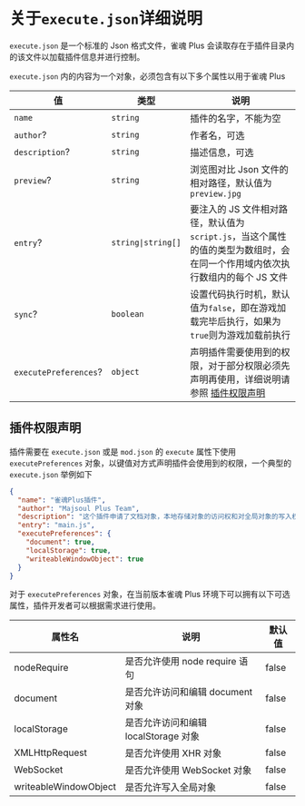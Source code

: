 # 关于`execute.json`详细说明

`execute.json` 是一个标准的 Json 格式文件，雀魂 Plus 会读取存在于插件目录内的该文件以加载插件信息并进行控制。

`execute.json` 内的内容为一个对象，必须包含有以下多个属性以用于雀魂 Plus

| 值                    | 类型               | 说明                                                                                                                        |
| --------------------- | ------------------ | --------------------------------------------------------------------------------------------------------------------------- |
| `name`                | `string`           | 插件的名字，不能为空                                                                                                        |
| `author`?             | `string`           | 作者名，可选                                                                                                                |
| `description`?        | `string`           | 描述信息，可选                                                                                                              |
| `preview`?            | `string`           | 浏览图对比 Json 文件的相对路径，默认值为`preview.jpg`                                                                       |
| `entry`?              | `string\|string[]` | 要注入的 JS 文件相对路径，默认值为`script.js`，当这个属性的值的类型为数组时，会在同一个作用域内依次执行数组内的每个 JS 文件 |
| `sync`?               | `boolean`          | 设置代码执行时机，默认值为`false`，即在游戏加载完毕后执行，如果为`true`则为游戏加载前执行                                   |
| `executePreferences`? | `object`           | 声明插件需要使用到的权限，对于部分权限必须先声明再使用，详细说明请参照 [插件权限声明](#插件权限声明)                         |

## 插件权限声明

插件需要在 `execute.json` 或是 `mod.json` 的 `execute` 属性下使用 `executePreferences` 对象，以键值对方式声明插件会使用到的权限，一个典型的 `execute.json` 举例如下

```json
{
  "name": "雀魂Plus插件",
  "author": "Majsoul Plus Team",
  "description": "这个插件申请了文档对象，本地存储对象的访问权和对全局对象的写入权",
  "entry": "main.js",
  "executePreferences": {
    "document": true,
    "localStorage": true,
    "writeableWindowObject": true
  }
}
```

对于 `executePreferences` 对象，在当前版本雀魂 Plus 环境下可以拥有以下可选属性，插件开发者可以根据需求进行使用。

| 属性名                | 说明                                 | 默认值 |
| --------------------- | ------------------------------------ | ------ |
| nodeRequire           | 是否允许使用 node require 语句       | false  |
| document              | 是否允许访问和编辑 document 对象     | false  |
| localStorage          | 是否允许访问和编辑 localStorage 对象 | false  |
| XMLHttpRequest        | 是否允许使用 XHR 对象                | false  |
| WebSocket             | 是否允许使用 WebSocket 对象          | false  |
| writeableWindowObject | 是否允许写入全局对象                 | false  |
